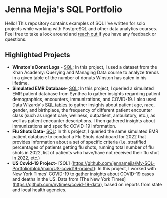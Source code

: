 # Jenna Mejia's SQL Portfolio
Hello! This repository contains examples of SQL I've written for solo projects while working with PostgreSQL and other data analytics courses. Feel free to take a look around and [reach out ](www.linkedin.com/in/jennamejia) if you have any feedback or questions.

## Highlighted Projects
- **Winston's Donut Logs** - [SQL](https://github.com/jennamejia/My-SQL-Portfolio/blob/main/Winstons-Donut-Logs): In this project, I used a dataset from the Khan Academy: Querying and Managing Data course to analyze trends in a given table of the number of donuts Winston has eaten in his lifetime.
- **Simulated EMR Database**- [SQL](https://github.com/jennamejia/My-SQL-Portfolio/blob/main/simulated-EMR-database): In this project, I queried a simulated EMR patient database from Synthea to gather insights regarding patient demographics, encounters, immunizations, and COVID-19. I also used Data Wizardy's [SQL tables](https://github.com/Data-Wizardry/SQL-Webinar-1 ) to gather insights about patient age, race, gender, and birthplace, the frequency of different patient encounter class (such as urgent care, wellness, outpatient, ambulatory, etc.), as well as patient encounter descriptions. I then gathered insights about immunizations and specific COVID-19 information.
- **Flu Shots Data**- [SQL](https://github.com/jennamejia/My-SQL-Portfolio/blob/main/flu-shots-data): In this project, I queried the same simulated EMR patient database to conduct a Flu Shots dashboard for 2022 that provides information about a set of specific criteria (i.e. stratified percentages of patients getting flu shots, running total number of flu shots in 2022, list of patients who have/have not received their flu shot in 2022, etc.)
- **US Covid-19 Project**- [SQL] (https://github.com/jennamejia/My-SQL-Portfolio/blob/main/US-covid19-project): In this project, I worked with New York Times' COVID-19 to gather insights about COVID-19 cases and deaths in the US. Data from [The New York Times] (https://github.com/nytimes/covid-19-data), based on reports from state and local health agencies.
